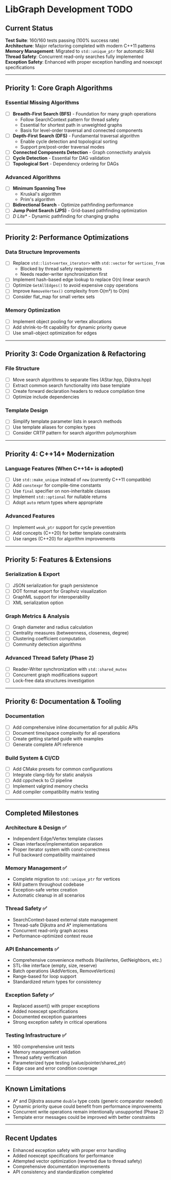 # LibGraph Development TODO

## Current Status

**Test Suite**: 160/160 tests passing (100% success rate)  
**Architecture**: Major refactoring completed with modern C++11 patterns  
**Memory Management**: Migrated to `std::unique_ptr` for automatic RAII  
**Thread Safety**: Concurrent read-only searches fully implemented  
**Exception Safety**: Enhanced with proper exception handling and noexcept specifications  

---

## Priority 1: Core Graph Algorithms

### Essential Missing Algorithms
- [ ] **Breadth-First Search (BFS)** - Foundation for many graph operations
  - Follow SearchContext pattern for thread safety
  - Essential for shortest path in unweighted graphs
  - Basis for level-order traversal and connected components
- [ ] **Depth-First Search (DFS)** - Fundamental traversal algorithm
  - Enable cycle detection and topological sorting
  - Support pre/post-order traversal modes
- [ ] **Connected Components Detection** - Graph connectivity analysis
- [ ] **Cycle Detection** - Essential for DAG validation
- [ ] **Topological Sort** - Dependency ordering for DAGs

### Advanced Algorithms
- [ ] **Minimum Spanning Tree**
  - Kruskal's algorithm
  - Prim's algorithm  
- [ ] **Bidirectional Search** - Optimize pathfinding performance
- [ ] **Jump Point Search (JPS)** - Grid-based pathfinding optimization
- [ ] **D* Lite** - Dynamic pathfinding for changing graphs

---

## Priority 2: Performance Optimizations

### Data Structure Improvements
- [ ] Replace `std::list<vertex_iterator>` with `std::vector` for `vertices_from`
  - Blocked by thread safety requirements
  - Needs reader-writer synchronization first
- [ ] Implement hash-based edge lookup to replace O(n) linear search
- [ ] Optimize `GetAllEdges()` to avoid expensive copy operations
- [ ] Improve `RemoveVertex()` complexity from O(m²) to O(m)
- [ ] Consider flat_map for small vertex sets

### Memory Optimization
- [ ] Implement object pooling for vertex allocations
- [ ] Add shrink-to-fit capability for dynamic priority queue
- [ ] Use small-object optimization for edges

---

## Priority 3: Code Organization & Refactoring

### File Structure
- [ ] Move search algorithms to separate files (AStar.hpp, Dijkstra.hpp)
- [ ] Extract common search functionality into base template
- [ ] Create forward declaration headers to reduce compilation time
- [ ] Optimize include dependencies

### Template Design
- [ ] Simplify template parameter lists in search methods
- [ ] Use template aliases for complex types
- [ ] Consider CRTP pattern for search algorithm polymorphism

---

## Priority 4: C++14+ Modernization

### Language Features (When C++14+ is adopted)
- [ ] Use `std::make_unique` instead of `new` (currently C++11 compatible)
- [ ] Add `constexpr` for compile-time constants
- [ ] Use `final` specifier on non-inheritable classes
- [ ] Implement `std::optional` for nullable returns
- [ ] Adopt `auto` return types where appropriate

### Advanced Features
- [ ] Implement `weak_ptr` support for cycle prevention
- [ ] Add concepts (C++20) for better template constraints
- [ ] Use ranges (C++20) for algorithm improvements

---

## Priority 5: Features & Extensions

### Serialization & Export
- [ ] JSON serialization for graph persistence
- [ ] DOT format export for Graphviz visualization
- [ ] GraphML support for interoperability
- [ ] XML serialization option

### Graph Metrics & Analysis
- [ ] Graph diameter and radius calculation
- [ ] Centrality measures (betweenness, closeness, degree)
- [ ] Clustering coefficient computation
- [ ] Community detection algorithms

### Advanced Thread Safety (Phase 2)
- [ ] Reader-Writer synchronization with `std::shared_mutex`
- [ ] Concurrent graph modifications support
- [ ] Lock-free data structures investigation

---

## Priority 6: Documentation & Tooling

### Documentation
- [ ] Add comprehensive inline documentation for all public APIs
- [ ] Document time/space complexity for all operations
- [ ] Create getting started guide with examples
- [ ] Generate complete API reference

### Build System & CI/CD
- [ ] Add CMake presets for common configurations
- [ ] Integrate clang-tidy for static analysis
- [ ] Add cppcheck to CI pipeline
- [ ] Implement valgrind memory checks
- [ ] Add compiler compatibility matrix testing

---

## Completed Milestones

### Architecture & Design ✅
- Independent Edge/Vertex template classes
- Clean interface/implementation separation
- Proper iterator system with const-correctness
- Full backward compatibility maintained

### Memory Management ✅
- Complete migration to `std::unique_ptr` for vertices
- RAII pattern throughout codebase
- Exception-safe vertex creation
- Automatic cleanup in all scenarios

### Thread Safety ✅
- SearchContext-based external state management
- Thread-safe Dijkstra and A* implementations
- Concurrent read-only graph access
- Performance-optimized context reuse

### API Enhancements ✅
- Comprehensive convenience methods (HasVertex, GetNeighbors, etc.)
- STL-like interface (empty, size, reserve)
- Batch operations (AddVertices, RemoveVertices)
- Range-based for loop support
- Standardized return types for consistency

### Exception Safety ✅
- Replaced assert() with proper exceptions
- Added noexcept specifications
- Documented exception guarantees
- Strong exception safety in critical operations

### Testing Infrastructure ✅
- 160 comprehensive unit tests
- Memory management validation
- Thread safety verification
- Parameterized type testing (value/pointer/shared_ptr)
- Edge case and error condition coverage

---

## Known Limitations

- A* and Dijkstra assume `double` type costs (generic comparator needed)
- Dynamic priority queue could benefit from performance improvements
- Concurrent write operations remain intentionally unsupported (Phase 2)
- Template error messages could be improved with better constraints

---

## Recent Updates

- Enhanced exception safety with proper error handling
- Added noexcept specifications for performance
- Attempted vector optimization (reverted due to thread safety)
- Comprehensive documentation improvements
- API consistency and standardization completed
